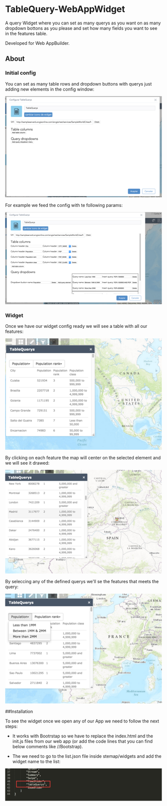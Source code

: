 # TableQuery-WebAppWidget

A query Widget where you can set as many querys as you want on as many dropdown bottons as you please and set how many fields you want to see in the features table.

Developed for Web AppBuilder.

## About

### Initial config


You can set as many table rows and dropdown buttons with querys just adding new elements in the config window:

![initConfig](ReadmeImages/initConfig.png)

For example we feed the config with te following params:

![settingConfig](ReadmeImages/settingConfig.png)

### Widget

Once we have our widget config ready we will see a table with all our features: 

![onOpenWidget](ReadmeImages/onOpenWidget.png)

By clicking on each feature the map will center on the selected element and we will see it drawed:

![Screenshot](ReadmeImages/OnClickFeature.png)

By seleccing any of the defined querys we'll se the features that meets the query:

![OnClickQuery](ReadmeImages/OnClickQuery.png)

##Installation

To see the widget once we open any of our App we need to follow the next steps:

* It works with Bootrstap so we have to replace the index.html and the init.js files from our web app (or add the code lines that you can find below comments like //Bootstrap).

* The we need to go to the list.json file inside stemap/widgets and add the widget name to the list:

![AddNameToList](ReadmeImages/AddNameToList.png)



